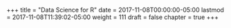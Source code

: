 +++
title = "Data Science for R"
date = 2017-11-08T00:00:00-05:00
lastmod = 2017-11-08T11:39:02-05:00
weight = 111
draft = false
chapter = true
+++
